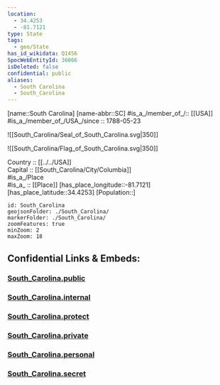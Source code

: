 ```yaml
---
location:
  - 34.4253
  - -81.7121
type: State
tags:
  - geo/State
has_id_wikidata: Q1456
SpocWebEntityId: 36066
isDeleted: false
confidential: public
aliases:
  - South Carolina
  - South_Carolina
---
```

[name::South Carolina] 
[name-abbr::SC] 
#is_a_/member_of_/:: [[USA]]
#is_a_/member_of_/USA_/since :: 1788-05-23 


![[South_Carolina/Seal_of_South_Carolina.svg|350]] 

![[South_Carolina/Flag_of_South_Carolina.svg|350]] 


Country :: [[../../USA]]  
Capital :: [[South_Carolina/City/Columbia]]  
#is_a_/Place  
#is_a_ :: [[Place]] 
[has_place_longitude::-81.7121] 
[has_place_latitude::34.4253] 
[Population::] 



```leaflet
id: South_Carolina
geojsonFolder: ./South_Carolina/
markerFolder: ./South_Carolina/
zoomFeatures: true 
minZoom: 2 
maxZoom: 18
```


## Confidential Links & Embeds: 

### [South_Carolina.public](/_public/\Earth\Continent\America~North\USA\USA~EasternSouth_Carolina.public.md) 

### [South_Carolina.internal](/_internal/\Earth\Continent\America~North\USA\USA~EasternSouth_Carolina.internal.md) 

### [South_Carolina.protect](/_protect/\Earth\Continent\America~North\USA\USA~EasternSouth_Carolina.protect.md) 

### [South_Carolina.private](/_private/\Earth\Continent\America~North\USA\USA~EasternSouth_Carolina.private.md) 

### [South_Carolina.personal](/_personal/\Earth\Continent\America~North\USA\USA~EasternSouth_Carolina.personal.md) 

### [South_Carolina.secret](/_secret/\Earth\Continent\America~North\USA\USA~EasternSouth_Carolina.secret.md)

